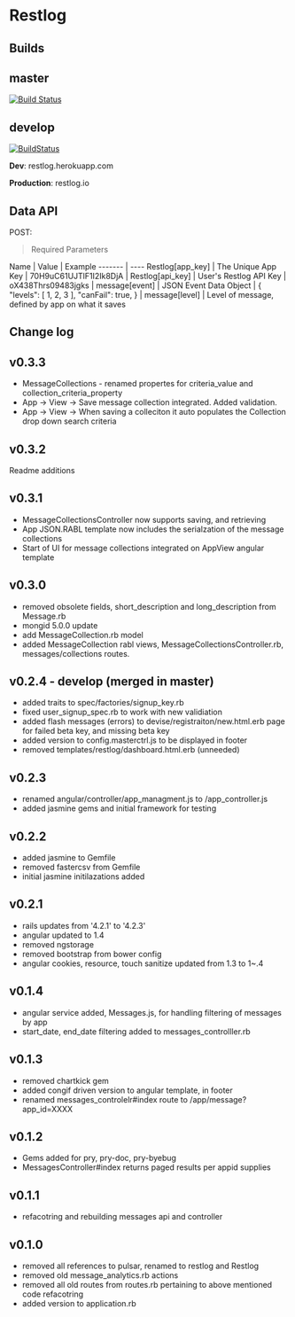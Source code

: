 Restlog
=======

Builds
-----
master
----
[![Build Status](https://semaphoreci.com/api/v1/projects/c1a63ea8-5a3c-44ab-929c-aa17e6296686/492521/badge.svg)](https://semaphoreci.com/cschaf/restlog)


develop
---
[![BuildStatus](https://semaphoreci.com/api/v1/projects/c1a63ea8-5a3c-44ab-929c-aa17e6296686/528810/badge.svg)](https://semaphoreci.com/cschaf/restlog)

**Dev**:
restlog.herokuapp.com


**Production**:
restlog.io



Data API
---------

POST:

> Required Parameters


Name			          |  Value 		| Example
-------  |	----
Restlog[app_key] |  The Unique App Key | 70H9uC61UJTlF1I2Ik8DjA |
Restlog[api_key] | User's Restlog API Key | oX438Thrs09483jgks |
message[event] | JSON Event Data Object | {   "levels": [     1,     2,     3   ],   "canFail": true,   } |
message[level] | Level of message, defined by app on what it saves


Change log
-----------------
v0.3.3
-----
* MessageCollections - renamed propertes for criteria_value and collection_criteria_property
* App -> View -> Save message collection integrated.  Added validation.  
* App -> View -> When saving a colleciton it auto populates the Collection drop down search criteria

v0.3.2
-----
Readme additions

v0.3.1
-----
* MessageCollectionsController now supports saving, and retrieving
* App JSON.RABL template now includes the serialzation of the message collections
* Start of UI for message collections integrated on AppView angular template

v0.3.0
----
* removed obsolete fields, short_description and long_description from Message.rb
* mongid 5.0.0 update
* add MessageCollection.rb model
* added MessageCollection rabl views, MessageCollectionsController.rb, messages/collections routes.


v0.2.4 - develop (merged in master)
--------
* added traits to spec/factories/signup_key.rb
* fixed user_signup_spec.rb to work with new validiation
* added flash messages (errors) to devise/registraiton/new.html.erb page for failed beta key, and missing beta key
* added version to config.masterctrl.js to be displayed in footer
* removed templates/restlog/dashboard.html.erb (unneeded)

v0.2.3
----
* renamed angular/controller/app_managment.js to /app_controller.js
* added jasmine gems and initial framework for testing

v0.2.2
----
* added jasmine to Gemfile
* removed fastercsv from Gemfile
* initial jasmine initilazations added

v0.2.1
-----
* rails updates from '4.2.1' to '4.2.3'
* angular updated to 1.4
* removed ngstorage
* removed bootstrap from bower config
* angular cookies, resource, touch sanitize updated from 1.3 to 1~.4

v0.1.4
-----
* angular service added, Messages.js, for handling filtering of messages by app
* start_date, end_date filtering added to messages_controlller.rb


v0.1.3
------
* removed chartkick gem
* added congif driven version to angular template, in footer
* renamed messages_controlelr#index route to /app/message?app_id=XXXX

v0.1.2
------
* Gems added for pry, pry-doc, pry-byebug
* MessagesController#index returns paged results per appid supplies

v0.1.1
-----
* refacotring and rebuilding messages api and controller


v0.1.0
-----
* removed all references to pulsar, renamed to restlog and Restlog
* removed old message_analytics.rb actions
* removed all old routes from routes.rb pertaining to above mentioned code refacotring
* added version to application.rb
